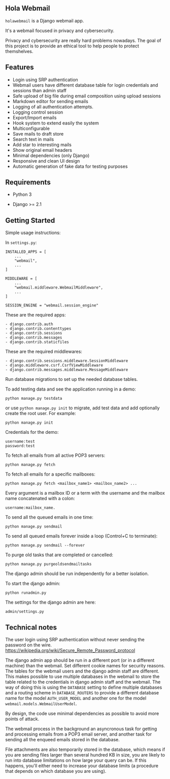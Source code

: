Hola Webmail
------------

``holawebmail`` is a Django webmail app. 

It's a webmail focused in privacy and cybersecurity.

Privacy and cybersecurity are really hard problems nowadays. The goal of this project is to provide an ethical tool to help people to protect themshelves.


Features
--------
- Login using SRP authentication
- Webmail users have different database table for login credentials and sessions than admin staff
- Safe upload of big file during email composition using upload sessions
- Markdown editor for sending emails
- Logging of all authentication attempts.
- Logging control session
- Export/Import emails
- Hook system to extend easily the system
- Multiconfigurable
- Save mails to draft store
- Search text in mails
- Add star to interesting mails
- Show original email headers
- Minimal dependencies (only Django)
- Responsive and clean UI design
- Automatic generation of fake data for testing purposes


Requirements
------------

* Python 3

* Django >= 2.1



Getting Started
---------------

Simple usage instructions:

In ``settings.py``:

    INSTALLED_APPS = [
        ...
        "webmail",
        ...
    ]

    MIDDLEWARE = [
        ...
        "webmail.middleware.WebmailMiddleware",
        ...
    ]

    SESSION_ENGINE = "webmail.session_engine"

These are the required apps:

    - django.contrib.auth
    - django.contrib.contenttypes
    - django.contrib.sessions
    - django.contrib.messages
    - django.contrib.staticfiles

These are the required middlewares:

    - django.contrib.sessions.middleware.SessionMiddleware
    - django.middleware.csrf.CsrfViewMiddleware
    - django.contrib.messages.middleware.MessageMiddleware


Run database migrations to set up the needed database tables.

To add testing data and see the application running in a demo:

    python manage.py testdata

or use `python manage.py init` to migrate, add test data and add optionally create the root user. For example:

    python manage.py init

Credentials for the demo:

    username:test
    password:test


To fetch all emails from all active POP3 servers:

    python manage.py fetch

To fetch all emails for a specific mailboxes:

    python manage.py fetch <mailbox_name1> <mailbox_name2> ...
Every argument is a mailbox ID or a term with the username and the mailbox name concatenated with a colon:

	username:mailbox_name.

To send all the queued emails in one time:

    python manage.py sendmail

To send all queued emails forever inside a loop (Control+C to terminate):

    python manage.py sendmail --forever

To purge old tasks that are completed or cancelled:

    python manage.py purgeoldsendmailtasks

The django admin should be run independently for a better isolation.

To start the django admin:

    python runadmin.py

The settings for the django admin are here:

    admin/settings.py


Technical notes
---------------
The user login using SRP authentication without never sending the password on the wire. 
    https://wikipedia.org/wiki/Secure_Remote_Password_protocol

The django admin app should be run in a different port (or in a different machine) than the webmail. Set different cookie names for security reasons. The tables for the webmail users and the django admin staff are different. This makes possible to use multiple databases in the webmail to store the table related to the credentials in django admin staff and the webmail. The way of doing this is using the `DATABASE` setting to define multiple databases and a routing scheme in `DATABASE_ROUTERS` to provide a different database name for the model `AUTH_USER_MODEL` and another one for the model  `webmail.models.WebmailUserModel`.

By design, the code use minimal dependencies as possible to avoid more points of attack. 

The webmail process in the background an asyncronous task for getting and processing emails from a POP3 email server, and another task for sending all the enqueed emails stored in the database.

File attachments are also temporarily stored in the database, which means if you are sending files larger than several hundred KB in size, you are likely to run into database limitations on how large your query can be. If this happens, you'll either need to increase your database limits (a procedure that depends on which database you are using).

